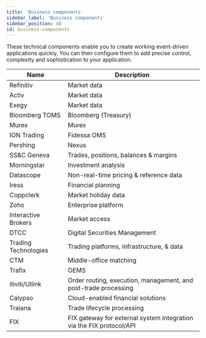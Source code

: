 ```yaml
---
title: 'Business components'
sidebar_label: 'Business components'
sidebar_position: 40
id: business-components
---
```


These technical components enable you to create working event-driven applications quickly. You can then configure them to add precise control, complexity and sophistication to your application. 

| Name| Description|
|------------------------------------|--------------------|
| Refinitiv |  Market data        | 
| Activ | Market data          | 
| Exegy | Market data      |
| Bloomberg TOMS  | Bloomberg (Treasury) |
| Murex |  Murex         |
| ION Trading | Fidessa OMS            | 
| Pershing | Nexus           |
| SS&C Geneva | Trades, positions, balances & margins        | 
| Morningstar  | Investment analysis |
| Datascope |  Non-real-time pricing & reference data|
| Iress | Financial planning            | 
| Coppclerk | Market holiday data           |
| Zoho | Enterprise platform         | 
| Interactive Brokers | Market access           |
| DTCC | Digital Securities Management        | 
| Trading Technologies | Trading platforms, infrastructure, & data |
| CTM |  Middle-office matching |
| Trafix | OEMS            | 
| itiviti/UIlink | Order routing, execution, management, and post-trade processing          |
| Calypso | Cloud-enabled financial solutions         |
| Traiana  | Trade lifecycle processing          |
| FIX | FIX gateway for external system integration via the FIX protocol/API         |
